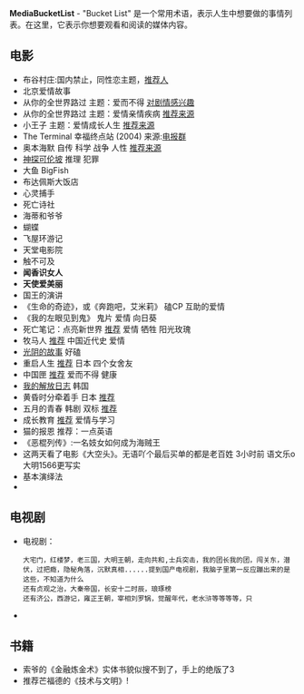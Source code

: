 **MediaBucketList** - "Bucket List" 是一个常用术语，表示人生中想要做的事情列表。在这里，它表示你想要观看和阅读的媒体内容。

## 电影

- 布谷村庄:国内禁止，同性恋主题，[推荐人](https://www.bilibili.com/video/BV1B5411Y719?t=764.9&p=7)
- 北京爱情故事
- 从你的全世界路过 主题：爱而不得 [对剧情感兴趣](https://www.bilibili.com/video/BV1Ra411t78N)
- 从你的全世界路过 主题：爱情亲情疾病 [推荐来源](https://www.bilibili.com/video/BV1mo4y1d7ei)
- 小王子 主题：爱情成长人生 [推荐来源](https://www.bilibili.com/video/BV1q14y1a7uz)
- The Terminal
  幸福终点站 (2004)
  来源:[电报群](https://t.me/iMovieTVShare/375)
- 奥本海默 自传 科学 战争 人性 [推荐来源](https://movie.douban.com/subject/35593344/)
- [神探可伦坡](https://huo720.com/sub/10555302) 推理 犯罪
- 大鱼 BigFish
- 布达佩斯大饭店
- 心灵捕手
- 死亡诗社
- 海蒂和爷爷
- 蝴蝶
- 飞屋环游记
- 天堂电影院
- 触不可及
- **闻香识女人**
- **天使爱美丽**
- 国王的演讲
- 《生命的奇迹》，或《奔跑吧，艾米莉》 磕CP 互助的爱情
- 《我的左眼见到鬼》 鬼片 爱情 向日葵
- 死亡笔记：点亮新世界 [推荐](https://www.bilibili.com/video/BV1EL411v7e9/) 爱情 牺牲 阳光玫瑰
- 牧马人 [推荐](https://www.bilibili.com/list/ml1202195344?spm_id_from=333.999.0.0&oid=824605057&bvid=BV1vg4y1g7Sv) 中国近代史 爱情 
- [光阴的故事](https://www.bilibili.com/list/ml1202195344?spm_id_from=333.999.0.0&oid=697082439&bvid=BV1Rm4y1q7dG) 好磕
- 重启人生 [推荐](https://www.bilibili.com/list/ml1202195344?spm_id_from=333.999.0.0&oid=526150061&bvid=BV1HM411H7Un) 日本 四个女舍友
- 中国匣 [推荐](https://www.bilibili.com/list/ml1202195344?spm_id_from=333.999.0.0&oid=863566302&bvid=BV1iG4y1S7K8) 爱而不得 健康
- [我的解放日志](https://www.bilibili.com/video/BV1MP4y1f7kb?spm_id_from=333.1245.0.0) 韩国
- 黄昏时分牵着手 日本 [推荐](https://www.bilibili.com/list/ml1202195344?spm_id_from=333.999.0.0&oid=608127724&bvid=BV1W84y1875W) 
- 五月的青春 韩剧 双标 [推荐](https://www.bilibili.com/list/ml1202195344?spm_id_from=333.999.0.0&oid=205482364&bvid=BV1dh411m79o)
- 成长教育 [推荐](https://bilibili.com/video/BV1Hk4y1G7u6/?p=4&spm_id_from=pageDriver&vd_source=ff1bef39d2f765df5fb81ca5b8dc7a11) 爱情与学习
- 猫的报恩 推荐：一点英语
- 《恶棍列传》:一名妓女如何成为海贼王
- 这两天看了电影《大空头》。无语吖个最后买单的都是老百姓
  3小时前
  语文乐o
  大明1566更写实
- 基本演绎法
- 

## 电视剧

- 电视剧：

  ```
  大宅门，红楼梦，老三国，大明王朝，走向共和,士兵突击，我的团长我的团，闯关东，潜伏，过把瘾，隐秘角落，沉默真相......提到国产电视剧，我脑子里第一反应蹦出来的是这些，不知道为什么
  还有贞观之治，大秦帝国，长安十二时辰，琅琢榜
  还有济公，西游记，雍正王朝，宰相刘罗锅，觉醒年代，老水浒等等等等，只
  ```

- 

## 书籍

- 索爷的《金融炼金术》实体书貌似搜不到了，手上的绝版了3
- 推荐芒福德的《技术与文明》!

 
